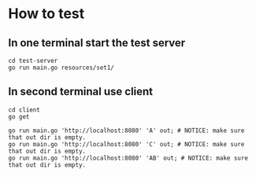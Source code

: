 # How to test

## In one terminal start the test server

```
cd test-server
go run main.go resources/set1/
```

## In second terminal use client
```
cd client
go get

go run main.go 'http://localhost:8080' 'A' out; # NOTICE: make sure that out dir is empty.
go run main.go 'http://localhost:8080' 'C' out; # NOTICE: make sure that out dir is empty.
go run main.go 'http://localhost:8080' 'AB' out; # NOTICE: make sure that out dir is empty.
```
